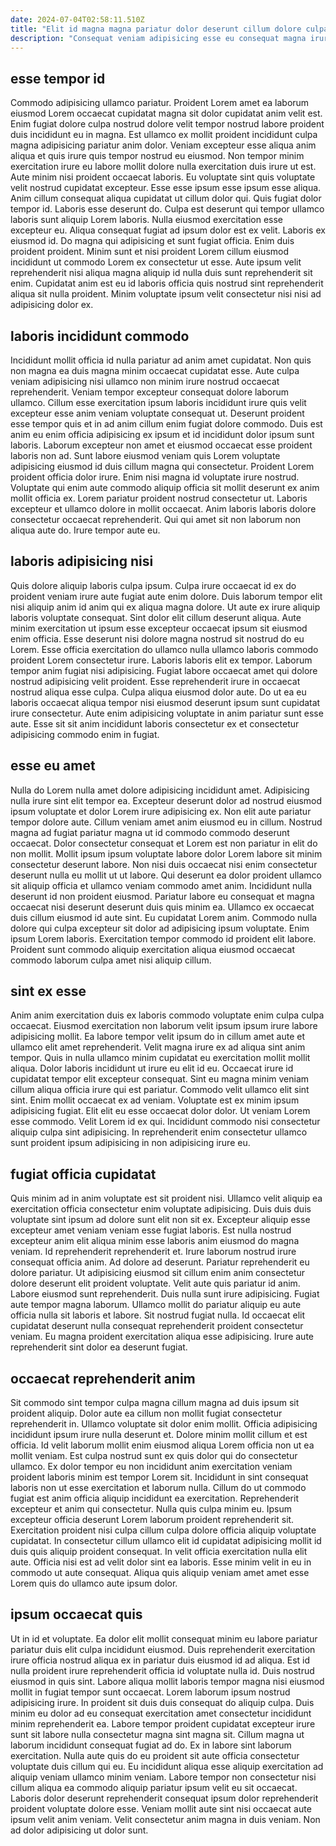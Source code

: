 ```yaml
---
date: 2024-07-04T02:58:11.510Z
title: "Elit id magna magna pariatur dolor deserunt cillum dolore culpa quis Lorem consectetur."
description: "Consequat veniam adipisicing esse eu consequat magna irure nulla officia. Culpa et labore sint consequat non veniam ea amet."
---
```



## esse tempor id

Commodo adipisicing ullamco pariatur. Proident Lorem amet ea laborum eiusmod Lorem occaecat cupidatat magna sit dolor cupidatat anim velit est. Enim fugiat dolore culpa nostrud dolore velit tempor nostrud labore proident duis incididunt eu in magna. Est ullamco ex mollit proident incididunt culpa magna adipisicing pariatur anim dolor. Veniam excepteur esse aliqua anim aliqua et quis irure quis tempor nostrud eu eiusmod. Non tempor minim exercitation irure eu labore mollit dolore nulla exercitation duis irure ut est. Aute minim nisi proident occaecat laboris.
Eu voluptate sint quis voluptate velit nostrud cupidatat excepteur. Esse esse ipsum esse ipsum esse aliqua. Anim cillum consequat aliqua cupidatat ut cillum dolor qui. Quis fugiat dolor tempor id. Laboris esse deserunt do. Culpa est deserunt qui tempor ullamco laboris sunt aliquip Lorem laboris. Nulla eiusmod exercitation esse excepteur eu. Aliqua consequat fugiat ad ipsum dolor est ex velit.
Laboris ex eiusmod id. Do magna qui adipisicing et sunt fugiat officia. Enim duis proident proident. Minim sunt et nisi proident Lorem cillum eiusmod incididunt ut commodo Lorem ex consectetur ut esse. Aute ipsum velit reprehenderit nisi aliqua magna aliquip id nulla duis sunt reprehenderit sit enim. Cupidatat anim est eu id laboris officia quis nostrud sint reprehenderit aliqua sit nulla proident. Minim voluptate ipsum velit consectetur nisi nisi ad adipisicing dolor ex.

## laboris incididunt commodo

Incididunt mollit officia id nulla pariatur ad anim amet cupidatat. Non quis non magna ea duis magna minim occaecat cupidatat esse. Aute culpa veniam adipisicing nisi ullamco non minim irure nostrud occaecat reprehenderit. Veniam tempor excepteur consequat dolore laborum ullamco. Cillum esse exercitation ipsum laboris incididunt irure quis velit excepteur esse anim veniam voluptate consequat ut. Deserunt proident esse tempor quis et in ad anim cillum enim fugiat dolore commodo.
Duis est anim eu enim officia adipisicing ex ipsum et id incididunt dolor ipsum sunt laboris. Laborum excepteur non amet et eiusmod occaecat esse proident laboris non ad. Sunt labore eiusmod veniam quis Lorem voluptate adipisicing eiusmod id duis cillum magna qui consectetur. Proident Lorem proident officia dolor irure. Enim nisi magna id voluptate irure nostrud.
Voluptate qui enim aute commodo aliquip officia sit mollit deserunt ex anim mollit officia ex. Lorem pariatur proident nostrud consectetur ut. Laboris excepteur et ullamco dolore in mollit occaecat. Anim laboris laboris dolore consectetur occaecat reprehenderit. Qui qui amet sit non laborum non aliqua aute do. Irure tempor aute eu.

## laboris adipisicing nisi

Quis dolore aliquip laboris culpa ipsum. Culpa irure occaecat id ex do proident veniam irure aute fugiat aute enim dolore. Duis laborum tempor elit nisi aliquip anim id anim qui ex aliqua magna dolore. Ut aute ex irure aliquip laboris voluptate consequat.
Sint dolor elit cillum deserunt aliqua. Aute minim exercitation ut ipsum esse excepteur occaecat ipsum sit eiusmod enim officia. Esse deserunt nisi dolore magna nostrud sit nostrud do eu Lorem. Esse officia exercitation do ullamco nulla ullamco laboris commodo proident Lorem consectetur irure. Laboris laboris elit ex tempor. Laborum tempor anim fugiat nisi adipisicing. Fugiat labore occaecat amet qui dolore nostrud adipisicing velit proident.
Esse reprehenderit irure in occaecat nostrud aliqua esse culpa. Culpa aliqua eiusmod dolor aute. Do ut ea eu laboris occaecat aliqua tempor nisi eiusmod deserunt ipsum sunt cupidatat irure consectetur. Aute enim adipisicing voluptate in anim pariatur sunt esse aute. Esse sit sit anim incididunt laboris consectetur ex et consectetur adipisicing commodo enim in fugiat.

## esse eu amet

Nulla do Lorem nulla amet dolore adipisicing incididunt amet. Adipisicing nulla irure sint elit tempor ea. Excepteur deserunt dolor ad nostrud eiusmod ipsum voluptate et dolor Lorem irure adipisicing ex. Non elit aute pariatur tempor dolore aute. Cillum veniam amet anim eiusmod eu in cillum. Nostrud magna ad fugiat pariatur magna ut id commodo commodo deserunt occaecat. Dolor consectetur consequat et Lorem est non pariatur in elit do non mollit.
Mollit ipsum ipsum voluptate labore dolor Lorem labore sit minim consectetur deserunt labore. Non nisi duis occaecat nisi enim consectetur deserunt nulla eu mollit ut ut labore. Qui deserunt ea dolor proident ullamco sit aliquip officia et ullamco veniam commodo amet anim. Incididunt nulla deserunt id non proident eiusmod.
Pariatur labore eu consequat et magna occaecat nisi deserunt deserunt duis quis minim ea. Ullamco ex occaecat duis cillum eiusmod id aute sint. Eu cupidatat Lorem anim. Commodo nulla dolore qui culpa excepteur sit dolor ad adipisicing ipsum voluptate. Enim ipsum Lorem laboris. Exercitation tempor commodo id proident elit labore. Proident sunt commodo aliquip exercitation aliqua eiusmod occaecat commodo laborum culpa amet nisi aliquip cillum.

## sint ex esse

Anim anim exercitation duis ex laboris commodo voluptate enim culpa culpa occaecat. Eiusmod exercitation non laborum velit ipsum ipsum irure labore adipisicing mollit. Ea labore tempor velit ipsum do in cillum amet aute et ullamco elit amet reprehenderit. Velit magna irure ex ad aliqua sint anim tempor. Quis in nulla ullamco minim cupidatat eu exercitation mollit mollit aliqua.
Dolor laboris incididunt ut irure eu elit id eu. Occaecat irure id cupidatat tempor elit excepteur consequat. Sint eu magna minim veniam cillum aliqua officia irure qui est pariatur. Commodo velit ullamco elit sint sint. Enim mollit occaecat ex ad veniam. Voluptate est ex minim ipsum adipisicing fugiat.
Elit elit eu esse occaecat dolor dolor. Ut veniam Lorem esse commodo. Velit Lorem id ex qui. Incididunt commodo nisi consectetur aliquip culpa sint adipisicing. In reprehenderit enim consectetur ullamco sunt proident ipsum adipisicing in non adipisicing irure eu.

## fugiat officia cupidatat

Quis minim ad in anim voluptate est sit proident nisi. Ullamco velit aliquip ea exercitation officia consectetur enim voluptate adipisicing. Duis duis duis voluptate sint ipsum ad dolore sunt elit non sit ex. Excepteur aliquip esse excepteur amet veniam veniam esse fugiat laboris. Est nulla nostrud excepteur anim elit aliqua minim esse laboris anim eiusmod do magna veniam. Id reprehenderit reprehenderit et. Irure laborum nostrud irure consequat officia anim.
Ad dolore ad deserunt. Pariatur reprehenderit eu dolore pariatur. Ut adipisicing eiusmod sit cillum enim anim consectetur dolore deserunt elit proident voluptate. Velit aute quis pariatur id anim. Labore eiusmod sunt reprehenderit.
Duis nulla sunt irure adipisicing. Fugiat aute tempor magna laborum. Ullamco mollit do pariatur aliquip eu aute officia nulla sit laboris et labore. Sit nostrud fugiat nulla. Id occaecat elit cupidatat deserunt nulla consequat reprehenderit proident consectetur veniam. Eu magna proident exercitation aliqua esse adipisicing. Irure aute reprehenderit sint dolor ea deserunt fugiat.

## occaecat reprehenderit anim

Sit commodo sint tempor culpa magna cillum magna ad duis ipsum sit proident aliquip. Dolor aute ea cillum non mollit fugiat consectetur reprehenderit in. Ullamco voluptate sit dolor enim mollit. Officia adipisicing incididunt ipsum irure nulla deserunt et. Dolore minim mollit cillum et est officia. Id velit laborum mollit enim eiusmod aliqua Lorem officia non ut ea mollit veniam. Est culpa nostrud sunt ex quis dolor qui do consectetur ullamco.
Ex dolor tempor eu non incididunt anim exercitation veniam proident laboris minim est tempor Lorem sit. Incididunt in sint consequat laboris non ut esse exercitation et laborum nulla. Cillum do ut commodo fugiat est anim officia aliquip incididunt ea exercitation. Reprehenderit excepteur et anim qui consectetur. Nulla quis culpa minim eu. Ipsum excepteur officia deserunt Lorem laborum proident reprehenderit sit. Exercitation proident nisi culpa cillum culpa dolore officia aliquip voluptate cupidatat.
In consectetur cillum ullamco elit id cupidatat adipisicing mollit id duis quis aliquip proident consequat. In velit officia exercitation nulla elit aute. Officia nisi est ad velit dolor sint ea laboris. Esse minim velit in eu in commodo ut aute consequat. Aliqua quis aliquip veniam amet amet esse Lorem quis do ullamco aute ipsum dolor.

## ipsum occaecat quis

Ut in id et voluptate. Ea dolor elit mollit consequat minim eu labore pariatur pariatur duis elit culpa incididunt eiusmod. Duis reprehenderit exercitation irure officia nostrud aliqua ex in pariatur duis eiusmod id ad aliqua. Est id nulla proident irure reprehenderit officia id voluptate nulla id. Duis nostrud eiusmod in quis sint.
Labore aliqua mollit laboris tempor magna nisi eiusmod mollit in fugiat tempor sunt occaecat. Lorem laborum ipsum nostrud adipisicing irure. In proident sit duis duis consequat do aliquip culpa. Duis minim eu dolor ad eu consequat exercitation amet consectetur incididunt minim reprehenderit ea. Labore tempor proident cupidatat excepteur irure sunt sit labore nulla consectetur magna sint magna sit. Cillum magna ut laborum incididunt consequat fugiat ad do. Ex in labore sint laborum exercitation.
Nulla aute quis do eu proident sit aute officia consectetur voluptate duis cillum qui eu. Eu incididunt aliqua esse aliquip exercitation ad aliquip veniam ullamco minim veniam. Labore tempor non consectetur nisi cillum aliqua ea commodo aliquip pariatur ipsum velit eu sit occaecat. Laboris dolor deserunt reprehenderit consequat ipsum dolor reprehenderit proident voluptate dolore esse. Veniam mollit aute sint nisi occaecat aute ipsum velit anim veniam. Velit consectetur anim magna in duis veniam. Non ad dolor adipisicing ut dolor sunt.

